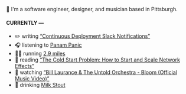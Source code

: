 👋 I'm a software engineer, designer, and musician based in Pittsburgh.

#### CURRENTLY —

* ✏️ writing [“Continuous Deployment Slack Notifications”](https://www.amoscato.com/journal/slack-deploy-notifications/)
* 🎧 listening to [Panam Panic](https://www.last.fm/music/Panam+Panic/_/Gravity)
* 🏃‍♂️ running [2.9 miles](https://www.strava.com/activities/11917565464)
* 📘 reading [“The Cold Start Problem: How to Start and Scale Network Effects”](https://www.goodreads.com/book/show/55338968-the-cold-start-problem)
* 🍿 watching [“Bill Laurance &amp; The Untold Orchestra - Bloom (Official Music Video)”](https://youtu.be/aOisxXhsXUk)
* 🍺 drinking [Milk Stout](https://untappd.com/user/namoscato/checkin/1400962428)
